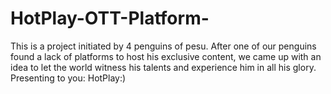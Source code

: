 # HotPlay-OTT-Platform-

This is a project initiated by 4 penguins of pesu. After one of our penguins found a lack of platforms to host his exclusive content, we came up with an idea to let the world witness his talents and experience him in all his glory. 
Presenting to you: HotPlay:)
